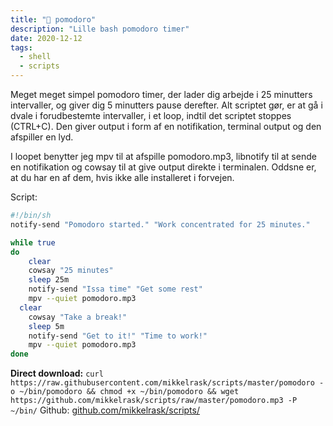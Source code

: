 ```yaml
---
title: "🍅 pomodoro"
description: "Lille bash pomodoro timer"
date: 2020-12-12
tags:
  - shell
  - scripts
---
```


Meget meget simpel pomodoro timer, der lader dig arbejde i 25 minutters intervaller, og giver dig 5 minutters pause derefter. Alt scriptet gør, er at gå i dvale i forudbestemte intervaller, i et loop, indtil det scriptet stoppes (CTRL+C). Den giver output i form af en notifikation, terminal output og den afspiller en lyd.

I loopet benytter jeg mpv til at afspille pomodoro.mp3, libnotify til at sende en notifikation og cowsay til at give output direkte i terminalen. Oddsne er, at du har en af dem, hvis ikke alle installeret i forvejen.

Script:

```bash
#!/bin/sh
notify-send "Pomodoro started." "Work concentrated for 25 minutes."

while true
do
	clear
	cowsay "25 minutes"
	sleep 25m
	notify-send "Issa time" "Get some rest"
	mpv --quiet pomodoro.mp3
  clear
	cowsay "Take a break!"
	sleep 5m
	notify-send "Get to it!" "Time to work!"
	mpv --quiet pomodoro.mp3
done
```

**Direct download:**
`curl https://raw.githubusercontent.com/mikkelrask/scripts/master/pomodoro -o ~/bin/pomodoro && chmod +x ~/bin/pomodoro && wget https://github.com/mikkelrask/scripts/raw/master/pomodoro.mp3 -P ~/bin/`
Github: [github.com/mikkelrask/scripts/](https://raw.githubusercontent.com/mikkelrask/scripts/master/pomodoro)
